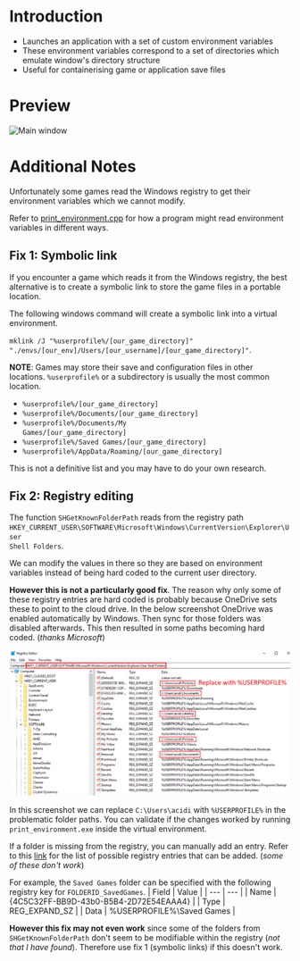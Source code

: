 # Introduction
- Launches an application with a set of custom environment variables
- These environment variables correspond to a set of  directories which emulate window's directory structure
- Useful for containerising game or application save files

# Preview
![Main window](docs/screenshot_v1.png)

# Additional Notes
Unfortunately some games read the Windows registry to get their environment variables which we cannot modify. 

Refer to [print_environment.cpp](src/print_environment.cpp) for how a program might read environment variables in different ways.

## Fix 1: Symbolic link
If you encounter a game which reads it from the Windows registry, the best alternative is to create a symbolic link to store the game files in a portable location.

The following windows command will create a symbolic link into a virtual environment. 

<code>mklink /J "%userprofile%/[our_game_directory]" "./envs/[our_env]/Users/[our_username]/[our_game_directory]"</code>. 

**NOTE**: Games may store their save and configuration files in other locations. <code>%userprofile%</code> or a subdirectory is usually the most common location.

- <code>%userprofile%/[our_game_directory]</code>
- <code>%userprofile%/Documents/[our_game_directory]</code>
- <code>%userprofile%/Documents/My Games/[our_game_directory]</code>
- <code>%userprofile%/Saved Games/[our_game_directory]</code>
- <code>%userprofile%/AppData/Roaming/[our_game_directory]</code>

This is not a definitive list and you may have to do your own research. 


## Fix 2: Registry editing
The function <code>SHGetKnownFolderPath</code> reads from the registry path <code>HKEY_CURRENT_USER\SOFTWARE\Microsoft\Windows\CurrentVersion\Explorer\User Shell Folders</code>. 

We can modify the values in there so they are based on environment variables instead of being hard coded to the current user directory.

**However this is not a particularly good fix**. The reason why only some of these registry entries are hard coded is probably because OneDrive sets these to point to the cloud drive. In the below screenshot OneDrive was enabled automatically by Windows. Then sync for those folders was disabled afterwards. This then resulted in some paths becoming hard coded. (*thanks Microsoft*)

![Fixing registry](docs/fixing_registry_variables.png)

In this screenshot we can replace <code>C:\Users\acidi</code> with <code>%USERPROFILE%</code> in the problematic folder paths. You can validate if the changes worked by running <code>print_environment.exe</code> inside the virtual environment.

If a folder is missing from the registry, you can manually add an entry. Refer to this [link](https://learn.microsoft.com/en-us/windows/win32/shell/knownfolderid) for the list of possible registry entries that can be added. (*some of these don't work*)

For example, the <code>Saved Games</code> folder can be specified with the following registry key for <code>FOLDERID_SavedGames</code>.
| Field | Value |
| --- | --- |
| Name | {4C5C32FF-BB9D-43b0-B5B4-2D72E54EAAA4} |
| Type | REG_EXPAND_SZ |
| Data | %USERPROFILE%\Saved Games |

**However this fix may not even work** since some of the folders from <code>SHGetKnownFolderPath</code> don't seem to be modifiable within the registry (*not that I have found*). Therefore use fix 1 (symbolic links) if this doesn't work.